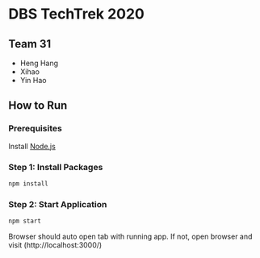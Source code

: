 # DBS TechTrek 2020 

## Team 31

- Heng Hang 
- Xihao
- Yin Hao 

## How to Run

### Prerequisites

Install [Node.js](https://nodejs.org/en/)

### Step 1: Install Packages
```bash
npm install 
```

### Step 2: Start Application
```bash
npm start
```
Browser should auto open tab with running app.
If not, open browser and visit (http://localhost:3000/)
